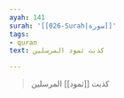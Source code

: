 ```yaml
---
ayah: 141
surah: '[[026-Surah|سورة]]'
tags:
- quran
text: كذبت ثمود المرسلين

---
```

> كذبت [[ثمود]] المرسلين
